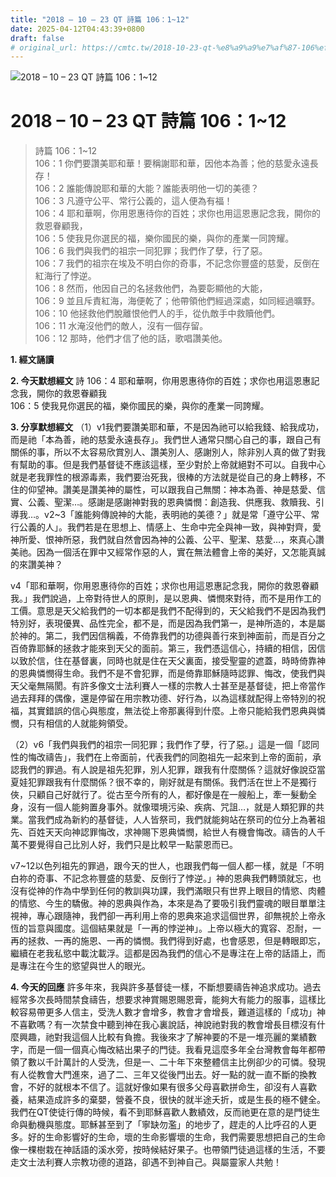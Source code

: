 ```yaml
---
title: "2018 – 10 – 23 QT 詩篇 106：1~12"
date: 2025-04-12T04:43:39+0800
draft: false
# original_url: https://cmtc.tw/2018-10-23-qt-%e8%a9%a9%e7%af%87-106%ef%bc%9a112
---
```


![2018 – 10 – 23 QT 詩篇 106：1\~12](/images/qt.jpg   "2018 – 10 – 23 QT 詩篇 106：1\~12")

# 2018 – 10 – 23 QT 詩篇 106：1\~12

> 詩篇 106：1\~12  
> 106：1 你們要讚美耶和華！要稱謝耶和華，因他本為善；他的慈愛永遠長存！  
> 106：2 誰能傳說耶和華的大能？誰能表明他一切的美德？  
> 106：3 凡遵守公平、常行公義的，這人便為有福！  
> 106：4 耶和華啊，你用恩惠待你的百姓；求你也用這恩惠記念我，開你的救恩眷顧我，  
> 106：5 使我見你選民的福，樂你國民的樂，與你的產業一同誇耀。  
> 106：6 我們與我們的祖宗一同犯罪；我們作了孽，行了惡。  
> 106：7 我們的祖宗在埃及不明白你的奇事，不記念你豐盛的慈愛，反倒在紅海行了悖逆。  
> 106：8 然而，他因自己的名拯救他們，為要彰顯他的大能，  
> 106：9 並且斥責紅海，海便乾了；他帶領他們經過深處，如同經過曠野。  
> 106：10 他拯救他們脫離恨他們人的手，從仇敵手中救贖他們。  
> 106：11 水淹沒他們的敵人，沒有一個存留。  
> 106：12 那時，他們才信了他的話，歌唱讚美他。

**1. 經文誦讀**

**2.  今天默想經文**
詩 106：4 耶和華啊，你用恩惠待你的百姓；求你也用這恩惠記念我，開你的救恩眷顧我  
106：5 使我見你選民的福，樂你國民的樂，與你的產業一同誇耀。

**3. 分享默想經文**
（1）v1我們要讚美耶和華，不是因為祂可以給我錢、給我成功，而是祂「本為善，祂的慈愛永遠長存」。我們世人通常只關心自己的事，跟自己有關係的事，所以不太容易欣賞別人、讚美別人、感謝別人，除非別人真的做了對我有幫助的事。但是我們基督徒不應該這樣，至少對於上帝就絕對不可以。自我中心就是老我罪性的根源毒素，我們要治死我，很棒的方法就是從自己的身上轉移，不住的仰望神。讚美是讚美神的屬性，可以跟我自己無關：神本為善、神是慈愛、信實、公義、聖潔…。感謝是感謝神對我的恩典憐憫：創造我、供應我、救贖我、引導我…。v2\~3「誰能夠傳說神的大能，表明祂的美德？」就是常「遵守公平、常行公義的人」。我們若是在思想上、情感上、生命中完全與神一致，與神對齊，愛神所愛、恨神所惡，我們就自然會因為神的公義、公平、聖潔、慈愛…，來真心讚美祂。因為一個活在罪中又經常作惡的人，實在無法體會上帝的美好，又怎能真誠的來讚美神？

v4「耶和華啊，你用恩惠待你的百姓；求你也用這恩惠記念我，開你的救恩眷顧我。」我們說過，上帝對待世人的原則，是以恩典、憐憫來對待，而不是用作工的工價。意思是天父給我們的一切本都是我們不配得到的，天父給我們不是因為我們特別好，表現優異、品性完全，都不是，而是因為我們第一，是神所造的，本是屬於神的。第二，我們因信稱義，不倚靠我們的功德與善行來到神面前，而是百分之百倚靠耶穌的拯救才能來到天父的面前。第三，我們憑這信心，持續的相信，因信以致於信，住在基督裏，同時也就是住在天父裏面，接受聖靈的遮蓋，時時倚靠神的恩典憐憫得生命。我們不是不會犯罪，而是倚靠耶穌隨時認罪、悔改，使我們與天父毫無隔閡。有許多像文士法利賽人一樣的宗教人士甚至是基督徒，把上帝當作過去拜拜的偶像，還是停留在用宗教功德、好行為，以為這樣就配得上帝特別的祝福，其實錯誤的信心與態度，無法從上帝那裏得到什麼。上帝只能給我們恩典與憐憫，只有相信的人就能夠領受。

（2）v6「我們與我們的祖宗一同犯罪；我們作了孽，行了惡。」這是一個「認同性的悔改禱告」，我們在上帝面前，代表我們的同胞祖先一起來到上帝的面前，承認我們的罪過。有人說是祖先犯罪，別人犯罪，跟我有什麼關係？這就好像說亞當夏娃犯罪跟我有什麼關係？很不幸的，剛好就是有關係。我們活在世上不是獨行俠，只顧自己好就行了。從古至今所有的人，都好像是在一艘船上，牽一髮動全身，沒有一個人能夠置身事外。就像環境污染、疾病、咒詛…，就是人類犯罪的共業。當我們成為新約的基督徒，人人皆祭司，我們就能夠站在祭司的位分上為著祖先、百姓天天向神認罪悔改，求神賜下恩典憐憫，給世人有機會悔改。禱告的人千萬不要覺得自己比別人好，我們只是比較早一點蒙恩而已。

v7\~12以色列祖先的罪過，跟今天的世人，也跟我們每一個人都一樣，就是「不明白祢的奇事、不記念祢豐盛的慈愛、反倒行了悖逆。」神的恩典我們轉頭就忘，也沒有從神的作為中學到任何的教訓與功課，我們滿眼只有世界上眼目的情慾、肉體的情慾、今生的驕傲。神的恩典與作為，本來是為了要吸引我們靈魂的眼目單單注視神，專心跟隨神，我們卻一再利用上帝的恩典來追求這個世界，卻無視於上帝永恆的旨意與國度。這個結果就是「一再的悖逆神」。上帝以極大的寬容、忍耐，一再的拯救、一再的施恩、一再的憐憫。我們得到好處，也會感恩，但是轉眼即忘，繼續在老我私慾中載沈載浮。這都是因為我們的信心不是專注在上帝的話語上，而是專注在今生的慾望與世人的眼光。

**4. 今天的回應**
許多年來，我與許多基督徒一樣，不斷想要禱告神追求成功。過去經常多次長時間禁食禱告，想要求神賞賜恩賜恩膏，能夠大有能力的服事，這樣比較容易帶更多人信主，受洗人數才會增多，教會才會增長，難道這樣的「成功」神不喜歡嗎？有一次禁食中聽到神在我心裏說話，神說祂對我的教會增長目標沒有什麼興趣，祂對我這個人比較有負擔。我後來才了解神要的不是一堆亮麗的業績數字，而是一個一個真心悔改結出果子的門徒。我看見這麼多年全台灣教會每年都帶領了數以千計萬計的人受洗，但是一、二十年下來整體信主比例卻少的可憐。發現有人從教會大門進來，過了二、三年又從後門出去。好一點的就一直不斷的換教會，不好的就根本不信了。這就好像如果有很多父母喜歡拼命生，卻沒有人喜歡養，結果造成許多的棄嬰，營養不良，很快的就半途夭折，或是生長的極不健全。我們在QT使徒行傳的時候，看不到耶穌喜歡人數績效，反而祂更在意的是門徒生命與動機與態度。耶穌甚至到了「寧缺勿濫」的地步了，趕走的人比呼召的人更多。好的生命影響好的生命，壞的生命影響壞的生命，我們需要思想把自己的生命像一棵樹栽在神話語的溪水旁，按時候結好果子。也帶領門徒過這樣的生活，不要走文士法利賽人宗教功德的道路，卻遇不到神自己。與屬靈家人共勉！
